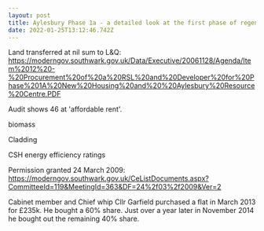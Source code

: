 ```yaml
---
layout: post
title: Aylesbury Phase 1a - a detailed look at the first phase of regeneration
date: 2022-01-25T13:12:46.742Z
---
```

Land transferred at nil sum to L&Q:
https://moderngov.southwark.gov.uk/Data/Executive/20061128/Agenda/Item%2012%20-%20Procurement%20of%20a%20RSL%20and%20Developer%20for%20Phase%201A%20New%20Housing%20and%20%20Aylesbury%20Resource%20Centre.PDF

Audit shows 46 at 'affordable rent'.

biomass

Cladding

CSH energy efficiency ratings

Permission granted 24 March 2009:
https://moderngov.southwark.gov.uk/CeListDocuments.aspx?CommitteeId=119&MeetingId=363&DF=24%2f03%2f2009&Ver=2

Cabinet member and Chief whip Cllr Garfield purchased a flat in March 2013 for £235k. He bought a 60% share. Just over a year later in November 2014 he bought out the remaining 40% share.